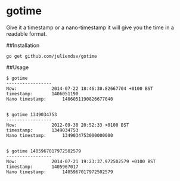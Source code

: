 gotime
======

Give it a timestamp or a nano-timestamp it will give you the time in a readable format.

##Installation


	go get github.com/juliendsv/gotime


##Usage


	$ gotime
	-----------------
	Now: 			 2014-07-22 18:46:30.82667704 +0100 BST
	timestamp: 		 1406051190
	Nano timestamp: 	 1406051190826677040


	$ gotime 1349034753
	-----------------
	Now: 			 2012-09-30 20:52:33 +0100 BST
	timestamp: 		 1349034753
	Nano timestamp: 	 1349034753000000000


	$ gotime 1405967017972502579
	-----------------
	Now: 			 2014-07-21 19:23:37.972502579 +0100 BST
	timestamp: 		 1405967017
	Nano timestamp: 	 1405967017972502579
